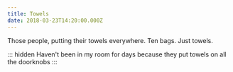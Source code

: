 ```yaml
---
title: Towels
date: 2018-03-23T14:20:00.000Z
---
```


Those people, putting their towels everywhere. Ten bags. Just towels.

::: hidden
Haven't been in my room for days because they put towels on all the doorknobs
:::